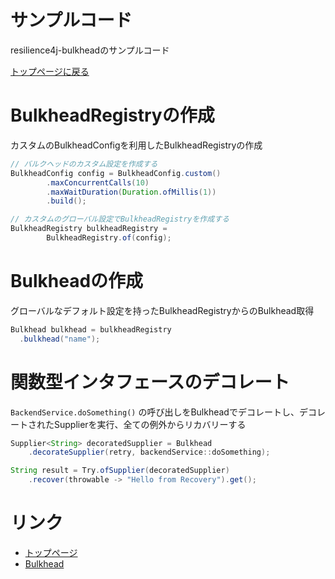 サンプルコード
============
resilience4j-bulkheadのサンプルコード

[トップページに戻る](../index.md)

# BulkheadRegistryの作成
カスタムのBulkheadConfigを利用したBulkheadRegistryの作成

```java
// バルクヘッドのカスタム設定を作成する
BulkheadConfig config = BulkheadConfig.custom()
        .maxConcurrentCalls(10)
        .maxWaitDuration(Duration.ofMillis(1))
        .build();

// カスタムのグローバル設定でBulkheadRegistryを作成する
BulkheadRegistry bulkheadRegistry =
        BulkheadRegistry.of(config);
```

# Bulkheadの作成
グローバルなデフォルト設定を持ったBulkheadRegistryからのBulkhead取得

```java
Bulkhead bulkhead = bulkheadRegistry 
  .bulkhead("name");
```

# 関数型インタフェースのデコレート
`BackendService.doSomething()` の呼び出しをBulkheadでデコレートし、デコレートされたSupplierを実行、全ての例外からリカバリーする

```java
Supplier<String> decoratedSupplier = Bulkhead
    .decorateSupplier(retry, backendService::doSomething);

String result = Try.ofSupplier(decoratedSupplier)
    .recover(throwable -> "Hello from Recovery").get(); 
```

# リンク
- [トップページ](../index.md)
- [Bulkhead](bulkhead.md)
